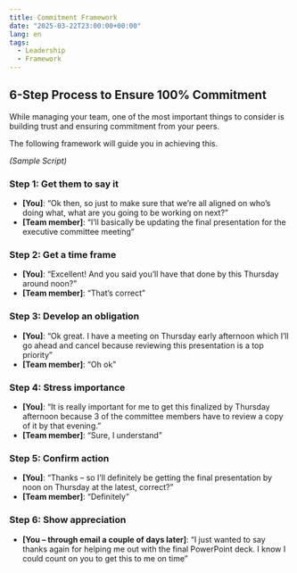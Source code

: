 ```yaml
---
title: Commitment Framework
date: "2025-03-22T23:00:00+00:00"
lang: en
tags:
  - Leadership
  - Framework
---
```

## 6-Step Process to Ensure 100% Commitment

While managing your team, one of the most important things to consider is building trust and ensuring commitment from your peers.

The following framework will guide you in achieving this.

*(Sample Script)*

### Step 1: Get them to say it ###

* **[You]**: “Ok then, so just to make sure that we’re all aligned on who’s doing what, what are you going to be working on next?”
* **[Team member]**: “I’ll basically be updating the final presentation for the executive committee meeting”

### Step 2: Get a time frame ###
* **[You]**: “Excellent! And you said you’ll have that done by this Thursday around noon?”
* **[Team member]**: “That’s correct”

### Step 3: Develop an obligation ###
* **[You]**: “Ok great. I have a meeting on Thursday early afternoon which I’ll go ahead and cancel because reviewing this presentation is a top priority”
* **[Team member]**: “Oh ok”

### Step 4: Stress importance ###
* **[You]**: “It is really important for me to get this finalized by Thursday afternoon because 3 of the committee members have to review a copy of it by that evening.”
* **[Team member]**: “Sure, I understand”

### Step 5: Confirm action ###
* **[You]**: “Thanks – so I’ll definitely be getting the final presentation by noon on Thursday at the latest, correct?”
* **[Team member]**: “Definitely”

### Step 6: Show appreciation ###
* **[You – through email a couple of days later]**: “I just wanted to say thanks again for helping me out with the final PowerPoint deck. I know I could count on you to get this to me on time”


